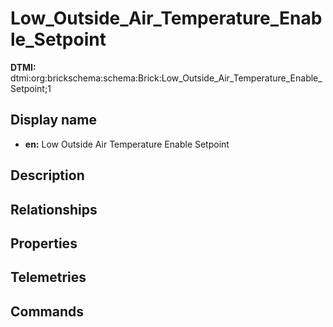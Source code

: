 # Low_Outside_Air_Temperature_Enable_Setpoint
**DTMI:** dtmi:org:brickschema:schema:Brick:Low_Outside_Air_Temperature_Enable_Setpoint;1
## Display name
- **en:** Low Outside Air Temperature Enable Setpoint
## Description
## Relationships
## Properties
## Telemetries
## Commands
